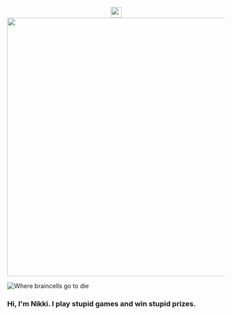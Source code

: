 <p align="center">
<img height= "25" src="https://user-images.githubusercontent.com/31828869/158034352-0ddc61ca-84b8-44e9-8ffe-2ba80c28ceca.gif"></img>
<img width= "600" src="https://user-images.githubusercontent.com/31828869/158034620-e7b30afc-4cdd-4813-b53e-ded1f14bbdc1.gif"></img>
</p>


![Where braincells go to die](https://lh3.googleusercontent.com/Rxil7gPX2BW7IT46ki8ZQYJWXh8ZD9dPk_1ptQpisULAUOdg6Xg1fCf62fZC-tUpij80Kdjz_nNxPlijH2-alwRp1vML_3V8nl4XPziivHa8zjdyJxdMkol3Y1EqCEkKJPwVe4VjQ_M9O8Z7_6c2dbApiW2TWlyYFN2cTko7JJh0R6IYcVSK59WMbth77kT6YMAxkSJPGq_xHlLqTAKO3q1GjXdI86IbDtE08Fwu5vXFw55pLvNjjjY0uKpzIO56-X9k1mfsI2kR1dbpvcYYKAeg55eaeoGzxR3Ha62wMw5pLp3L9TmPcsU8DM6VI8cXN8CYpYZAbQo1IUSHKALO3uGkqJO29XLtdu7ea6xdtDLdOQ7pWnBGETtfR7uclea3pyAgh9ugYdmM4REEkJRFKmC_pDLslOseyiE0Zk0tXbksrG1yEX_xZ04Dcq8c_-mjN2B80uie--DN-Ah1TDU2D0ePJJ_aj45CVVSRqbQw_wzKUmq9nEmCLWAgelumwzRcnvm4RNNPzqtlUqZQOMXQKuNOPNqP7EwSqLSs_mbxKhYwy1E7BZegpBDtQreRdOkBinM-YNygAUZW8DYCge3XOKPJhiUGp737G5_OaNqbvwrNdarxk5Kvr_3Fh_b5XK85pE42AUENJf5Ie6en79nTG0EIdAInhaJVgM7PRqCzko0qmIo2MXnv0N5E986lc-gZentQw08tQA-0A0N1PiGkJVLG=w1073-h699-no?authuser=0)

<p align="center">
  <h3>Hi, I'm Nikki. I play stupid games and win stupid prizes.</h3>
  
 </p>



